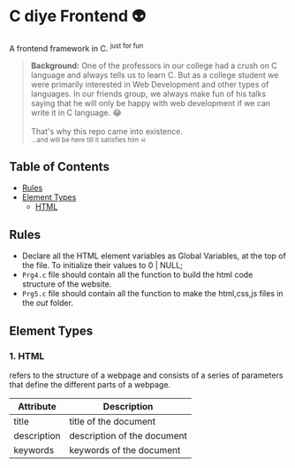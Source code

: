 <!-- Draft doc file. -->

# C diye Frontend 👽

A frontend framework in C.
<sup>just for fun</sup>

<!-- blockquote -->

> **Background:** One of the professors in our college had a crush on C language and always tells us to learn C. But as a college student we were primarily interested in Web Development and other types of languages. In our friends group, we always make fun of his talks saying that he will only be happy with web development if we can write it in C language. 😂
> \
>  \
> That's why this repo came into existence.
> \
> <sub>...and will be here till it satisfies him ☠</sub>

## Table of Contents

- [Rules](#rules)
- [Element Types](#element-types)
    - [HTML](#1-html)

## Rules

- Declare all the HTML element variables as Global Variables, at the top of the file. To initialize their values to 0 | NULL;
- `Prg4.c` file should contain all the function to build the html code structure of the website.
- `Prg5.c` file should contain all the function to make the html,css,js files in the _out_ folder.

## Element Types

### 1. HTML

refers to the structure of a webpage and consists of a series of parameters that define the different parts of a webpage.

| Attribute   | Description                 |
| ----------- | --------------------------- |
| title       | title of the document       |
| description | description of the document |
| keywords    | keywords of the document    |

